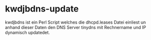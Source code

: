 # kwdjbdns-update
kwdjbdns ist ein Perl Script welches die dhcpd.leases Datei einliest un anhand dieser Daten den DNS Server tinydns mit Rechnername und IP dynamisch updatedet.
